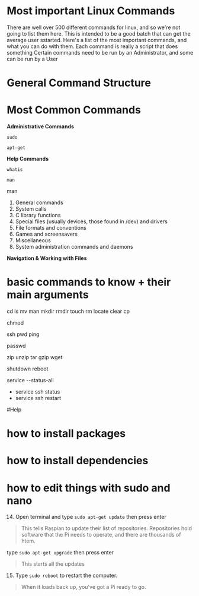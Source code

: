 # Most important Linux Commands

There are well over 500 different commands for linux, and so we're not going to list them here. This is intended to be a good batch that can get the average user sstarted.
Here's a list of the most important commands, and what you can do with them.
Each command is really a script that does something
Certain commands need to be run by an Administrator, and some can be run by a User

# General Command Structure




# Most Common Commands

**Administrative Commands**

`sudo`

`apt-get`

**Help Commands**

`whatis`

`man`

man 
1. General commands
2. System calls
3. C library functions
4. Special files (usually devices, those found in /dev) and drivers
5. File formats and conventions
6. Games and screensavers
7. Miscellaneous
8. System administration commands and daemons


**Navigation & Working with Files**


# basic commands to know + their main arguments

cd
ls 
mv
man
mkdir
rmdir
touch
rm
locate
clear
cp

chmod

ssh
pwd
ping

passwd

zip unzip 
tar 
gzip
wget


shutdown
reboot



service --status-all
- service ssh status
- service ssh restart


#Help





# how to install packages

# how to install dependencies

# how to edit things with sudo and nano



14. Open terminal and type 
`sudo apt-get update` then press enter
>This tells Raspian to update their list of repositories. Repositories hold software that the Pi needs to operate, and there are thousands of htem.

type `sudo apt-get upgrade` then press enter
>This starts all the updates

15. Type `sudo reboot` to restart the computer.
>When it loads back up, you've got a Pi ready to go.